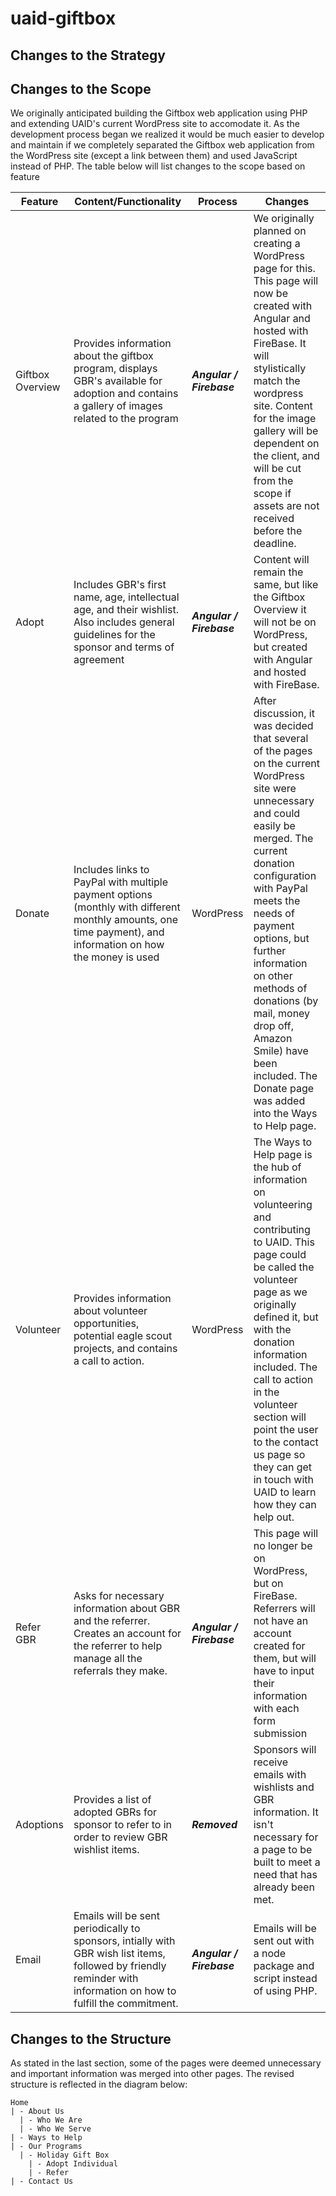 # uaid-giftbox
## Changes to the Strategy


## Changes to the Scope
We originally anticipated building the Giftbox web application using PHP and extending UAID's current WordPress site to accomodate it. As the development process began we realized it would be much easier to develop and maintain if we completely separated the Giftbox web application from the WordPress site (except a link between them) and used JavaScript instead of PHP. The table below will list changes to the scope based on feature

| Feature | Content/Functionality | Process | Changes |
| --- | --- | --- | --- |
| Giftbox Overview | Provides information about the giftbox program, displays GBR's available for adoption and contains a gallery of images related to the program | _**Angular / Firebase**_ | We originally planned on creating a WordPress page for this. This page will now be created with Angular and hosted with FireBase. It will stylistically match the wordpress site. Content for the image gallery will be dependent on the client, and will be cut from the scope if assets are not received before the deadline. |
| Adopt | Includes GBR's first name, age, intellectual age, and their wishlist. Also includes general guidelines for the sponsor and terms of agreement | _**Angular / Firebase**_ | Content will remain the same, but like the Giftbox Overview it will not be on WordPress, but created with Angular and hosted with FireBase. |
| Donate | Includes links to PayPal with multiple payment options (monthly with different monthly amounts, one time payment), and information on how the money is used | WordPress | After discussion, it was decided that several of the pages on the current WordPress site were unnecessary and could easily be merged. The current donation configuration with PayPal meets the needs of payment options, but further information on other methods of donations (by mail, money drop off, Amazon Smile) have been included. The Donate page was added into the Ways to Help page. |
| Volunteer | Provides information about volunteer opportunities, potential eagle scout projects, and contains a call to action. | WordPress | The Ways to Help page is the hub of information on volunteering and contributing to UAID. This page could be called the volunteer page as we originally defined it, but with the donation information included. The call to action in the volunteer section will point the user to the contact us page so they can get in touch with UAID to learn how they can help out. |
| Refer GBR | Asks for necessary information about GBR and the referrer. Creates an account for the referrer to help manage all the referrals they make. | _**Angular / Firebase**_ | This page will no longer be on WordPress, but on FireBase. Referrers will not have an account created for them, but will have to input their information with each form submission |
| Adoptions | Provides a list of adopted GBRs for sponsor to refer to in order to review GBR wishlist items. | _**Removed**_ | Sponsors will receive emails with wishlists and GBR information. It isn't necessary for a page to be built to meet a need that has already been met. |
| Email | Emails will be sent periodically to sponsors, intially with GBR wish list items, followed by friendly reminder with information on how to fulfill the commitment. | _**Angular / Firebase**_ | Emails will be sent out with a node package and script instead of using PHP. |

## Changes to the Structure
As stated in the last section, some of the pages were deemed unnecessary and important information was merged into other pages. The revised structure is reflected in the diagram below:

```
Home
| - About Us
  | - Who We Are
  | - Who We Serve
| - Ways to Help
| - Our Programs
  | - Holiday Gift Box
    | - Adopt Individual
    | - Refer
| - Contact Us
```
